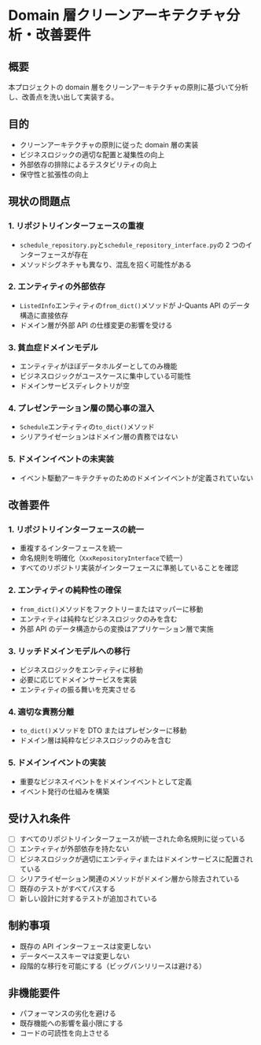 # Domain 層クリーンアーキテクチャ分析・改善要件

## 概要
本プロジェクトの domain 層をクリーンアーキテクチャの原則に基づいて分析し、改善点を洗い出して実装する。

## 目的
- クリーンアーキテクチャの原則に従った domain 層の実装
- ビジネスロジックの適切な配置と凝集性の向上
- 外部依存の排除によるテスタビリティの向上
- 保守性と拡張性の向上

## 現状の問題点

### 1. リポジトリインターフェースの重複
- `schedule_repository.py`と`schedule_repository_interface.py`の 2 つのインターフェースが存在
- メソッドシグネチャも異なり、混乱を招く可能性がある

### 2. エンティティの外部依存
- `ListedInfo`エンティティの`from_dict()`メソッドが J-Quants API のデータ構造に直接依存
- ドメイン層が外部 API の仕様変更の影響を受ける

### 3. 貧血症ドメインモデル
- エンティティがほぼデータホルダーとしてのみ機能
- ビジネスロジックがユースケースに集中している可能性
- ドメインサービスディレクトリが空

### 4. プレゼンテーション層の関心事の混入
- `Schedule`エンティティの`to_dict()`メソッド
- シリアライゼーションはドメイン層の責務ではない

### 5. ドメインイベントの未実装
- イベント駆動アーキテクチャのためのドメインイベントが定義されていない

## 改善要件

### 1. リポジトリインターフェースの統一
- 重複するインターフェースを統一
- 命名規則を明確化（`XxxRepositoryInterface`で統一）
- すべてのリポジトリ実装がインターフェースに準拠していることを確認

### 2. エンティティの純粋性の確保
- `from_dict()`メソッドをファクトリーまたはマッパーに移動
- エンティティは純粋なビジネスロジックのみを含む
- 外部 API のデータ構造からの変換はアプリケーション層で実施

### 3. リッチドメインモデルへの移行
- ビジネスロジックをエンティティに移動
- 必要に応じてドメインサービスを実装
- エンティティの振る舞いを充実させる

### 4. 適切な責務分離
- `to_dict()`メソッドを DTO またはプレゼンターに移動
- ドメイン層は純粋なビジネスロジックのみを含む

### 5. ドメインイベントの実装
- 重要なビジネスイベントをドメインイベントとして定義
- イベント発行の仕組みを構築

## 受け入れ条件
- [ ] すべてのリポジトリインターフェースが統一された命名規則に従っている
- [ ] エンティティが外部依存を持たない
- [ ] ビジネスロジックが適切にエンティティまたはドメインサービスに配置されている
- [ ] シリアライゼーション関連のメソッドがドメイン層から除去されている
- [ ] 既存のテストがすべてパスする
- [ ] 新しい設計に対するテストが追加されている

## 制約事項
- 既存の API インターフェースは変更しない
- データベーススキーマは変更しない
- 段階的な移行を可能にする（ビッグバンリリースは避ける）

## 非機能要件
- パフォーマンスの劣化を避ける
- 既存機能への影響を最小限にする
- コードの可読性を向上させる
